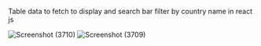 Table data to fetch to display and search bar filter by country name in react js

![Screenshot (3710)](https://github.com/aarthi2927/seachbar_react/assets/131766048/4af01203-ab37-42f7-962c-8213f922f3cf)
![Screenshot (3709)](https://github.com/aarthi2927/seachbar_react/assets/131766048/539938bd-674c-4956-a528-91945d6b29ae)
